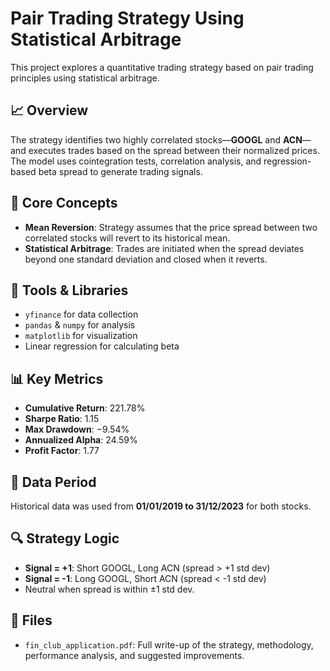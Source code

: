 # Pair Trading Strategy Using Statistical Arbitrage

This project explores a quantitative trading strategy based on pair trading principles using statistical arbitrage.

## 📈 Overview

The strategy identifies two highly correlated stocks—**GOOGL** and **ACN**—and executes trades based on the spread between their normalized prices. The model uses cointegration tests, correlation analysis, and regression-based beta spread to generate trading signals.

## 🧠 Core Concepts

- **Mean Reversion**: Strategy assumes that the price spread between two correlated stocks will revert to its historical mean.
- **Statistical Arbitrage**: Trades are initiated when the spread deviates beyond one standard deviation and closed when it reverts.

## 🔧 Tools & Libraries

- `yfinance` for data collection
- `pandas` & `numpy` for analysis
- `matplotlib` for visualization
- Linear regression for calculating beta

## 📊 Key Metrics

- **Cumulative Return**: 221.78%
- **Sharpe Ratio**: 1.15
- **Max Drawdown**: −9.54%
- **Annualized Alpha**: 24.59%
- **Profit Factor**: 1.77

## 📅 Data Period

Historical data was used from **01/01/2019 to 31/12/2023** for both stocks.

## 🔍 Strategy Logic

- **Signal = +1**: Short GOOGL, Long ACN (spread > +1 std dev)
- **Signal = -1**: Long GOOGL, Short ACN (spread < -1 std dev)
- Neutral when spread is within ±1 std dev.

## 📁 Files

- `fin_club_application.pdf`: Full write-up of the strategy, methodology, performance analysis, and suggested improvements.
